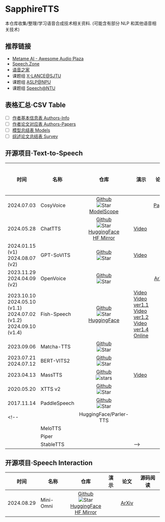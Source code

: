 # SapphireTTS

本仓库收集/整理/学习语音合成技术相关资料.
(可能含有部分 NLP 和其他语音相关技术)

## 推荐链接

- [Metame AI - Awesome Audio Plaza](https://github.com/metame-ai/awesome-audio-plaza)
- [Speech.Zone](https://speech.zone)
- [语音之家](https://www.speechhome.com)
- 课题组 [X-LANCE@SJTU](https://x-lance.sjtu.edu.cn)
- 课题组 [ASLP@NPU](http://www.npu-aslp.org)
- 课题组 [Speech@NTU](https://www.youtube.com/@HungyiLeeNTU)

## 表格汇总·CSV Table

- [ ] [作者基本信息表 Authors-Info](Authors.csv)
- [ ] [作者论文对应表 Authors-Papers](Authors-Papers.csv)
- [ ] [模型总结表 Models]()
- [ ] [综述论文总结表 Survey]()

## 开源项目·Text-to-Speech

|时间|名称|仓库|演示|论文|源码阅读|
|---|---|:-:|---|:-:|:-:|
|2024.07.03|CosyVoice|[Github](https://github.com/FunAudioLLM/CosyVoice)<br>![Star](https://img.shields.io/github/stars/FunAudioLLM/CosyVoice?style=social)<br>[ModelScope](https://www.modelscope.cn/studios/iic/CosyVoice-300M)||[Paper](https://fun-audio-llm.github.io/pdf/CosyVoice_v1.pdf)|
|2024.05.28|ChatTTS|[Github](https://github.com/2noise/ChatTTS)<br>![Star](https://img.shields.io/github/stars/2noise/ChatTTS?style=social)<br>[HuggingFace](https://huggingface.co/2Noise/ChatTTS)<br>[HF Mirror](https://hf-mirrors.com/2Noise/ChatTTS)|[Video](https://www.bilibili.com/video/BV1zn4y1o7iV)|||
|2024.01.15 (v1)<br>2024.08.07 (v2)|GPT-SoVITS|[Github](https://github.com/RVC-Boss/GPT-SoVITS)<br>![Star](https://img.shields.io/github/stars/RVC-Boss/GPT-SoVITS?style=social)|[Video](https://www.bilibili.com/video/BV12g4y1m7Uw/)|
|2023.11.29<br>2024.04.09 (v2)|OpenVoice|[Github](https://github.com/myshell-ai/OpenVoice)<br>![Star](https://img.shields.io/github/stars/myshell-ai/openvoice.svg?style=social&label=Star)||[ArXiv](https://arxiv.org/abs/2312.01479)|
|2023.10.10<br>2024.05.10 (v1.1)<br>2024.07.02 (v1.2)<br>2024.09.10 (v1.4)|Fish-Speech|[Github](https://github.com/fishaudio/fish-speech)<br>![Star](https://img.shields.io/github/stars/fishaudio/fish-speech?style=social)<br>[HuggingFace](https://huggingface.co/fishaudio/fish-speech-1)|[Video](https://www.bilibili.com/video/BV1mQ4y1E7qD/) <br>[Video ver1.1](https://www.bilibili.com/video/BV1zJ4m1K7cj/)<br>[Video ver1.2](https://www.bilibili.com/video/BV1wz421B71D/)<br>[Video ver1.4](https://www.bilibili.com/video/BV1pu46eVEk7)<br>[Online](https://fs.firefly.matce.cn)|
|2023.09.06|Matcha-TTS|[Github](https://github.com/shivammehta25/Matcha-TTS)<br>![Star](https://img.shields.io/github/stars/fishaudio/Bert-VITS2?style=social)
|2023.07.21<br>2024.07.12|BERT-VITS2|[Github](https://github.com/fishaudio/Bert-VITS2)<br>![Star](https://img.shields.io/github/stars/shivammehta25/Matcha-TTS?style=social)||
|2023.04.13|MassTTS|[Github](https://github.com/anyvoiceai/MassTTS)<br>![stars](https://img.shields.io/github/stars/anyvoiceai/MassTTS?style=social)|[Video](https://www.bilibili.com/video/BV1w24y1c7z9)|
|2020.05.20|XTTS v2|[Github](https://github.com/coqui-ai/TTS)<br>![Star](https://img.shields.io/github/stars/coqui-ai/TTS?style=social) |
|2017.11.14|PaddleSpeech|[Github](https://github.com/PaddlePaddle/PaddleSpeech)<br>![Star](https://img.shields.io/github/stars/PaddlePaddle/PaddleSpeech?style=social)|
<!-- ||HuggingFace/Parler-TTS||
||MeloTTS||
||Piper||
||StableTTS|| -->

## 开源项目·Speech Interaction

|时间|名称|仓库|演示|论文|源码阅读|
|---|---|:-:|---|:-:|:-:|
|2024.08.29|Mini-Omni|[Github](https://github.com/gpt-omni/mini-omni)<br>![Star](https://img.shields.io/github/stars/gpt-omni/mini-omni)<br>[HuggingFace](https://huggingface.co/gpt-omni/mini-omni)<br>[HF Mirror](https://hf-mirror.com/gpt-omni/mini-omni)||[ArXiv](https://arxiv.org/abs/2408.16725)|